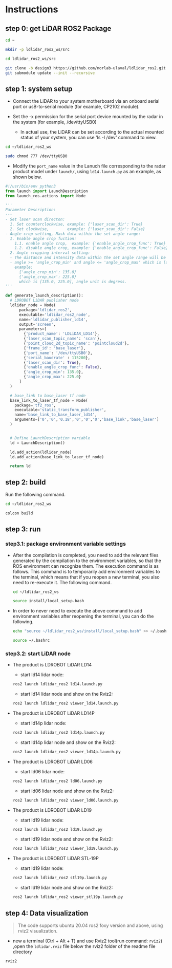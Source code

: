 # Instructions

## step 0: get LiDAR ROS2 Package
```bash
cd ~

mkdir -p ldlidar_ros2_ws/src

cd ldlidar_ros2_ws/src

git clone -b design3 https://github.com/norlab-ulaval/ldlidar_ros2.git
git submodule update --init --recursive
```
## step 1: system setup
- Connect the LiDAR to your system motherboard via an onboard serial port or usB-to-serial module (for example, CP2102 module).

- Set the -x permission for the serial port device mounted by the radar in the system (for example, /dev/ttyUSB0)

  - In actual use, the LiDAR can be set according to the actual mounted status of your system, you can use 'ls -l /dev' command to view.

``` bash
cd ~/ldlidar_ros2_ws

sudo chmod 777 /dev/ttyUSB0
```
- Modify the `port_name` value in the Lanuch file corresponding to the radar product model under `launch/`, using `ld14.launch.py` as an example, as shown below.

```py
#!/usr/bin/env python3
from launch import LaunchDescription
from launch_ros.actions import Node

'''
Parameter Description:
---
- Set laser scan directon: 
  1. Set counterclockwise, example: {'laser_scan_dir': True}
  2. Set clockwise,        example: {'laser_scan_dir': False}
- Angle crop setting, Mask data within the set angle range:
  1. Enable angle crop fuction:
    1.1. enable angle crop,  example: {'enable_angle_crop_func': True}
    1.2. disable angle crop, example: {'enable_angle_crop_func': False}
  2. Angle cropping interval setting:
  - The distance and intensity data within the set angle range will be set to 0.
  - angle >= 'angle_crop_min' and angle <= 'angle_crop_max' which is [angle_crop_min, angle_crop_max], unit is degress.
    example:
      {'angle_crop_min': 135.0}
      {'angle_crop_max': 225.0}
      which is [135.0, 225.0], angle unit is degress.
'''

def generate_launch_description():
  # LDROBOT LiDAR publisher node
  ldlidar_node = Node(
      package='ldlidar_ros2',
      executable='ldlidar_ros2_node',
      name='ldlidar_publisher_ld14',
      output='screen',
      parameters=[
        {'product_name': 'LDLiDAR_LD14'},
        {'laser_scan_topic_name': 'scan'},
        {'point_cloud_2d_topic_name': 'pointcloud2d'},
        {'frame_id': 'base_laser'},
        {'port_name': '/dev/ttyUSB0'},
        {'serial_baudrate' : 115200},
        {'laser_scan_dir': True},
        {'enable_angle_crop_func': False},
        {'angle_crop_min': 135.0},
        {'angle_crop_max': 225.0}
      ]
  )

  # base_link to base_laser tf node
  base_link_to_laser_tf_node = Node(
    package='tf2_ros',
    executable='static_transform_publisher',
    name='base_link_to_base_laser_ld14',
    arguments=['0','0','0.18','0','0','0','base_link','base_laser']
  )


  # Define LaunchDescription variable
  ld = LaunchDescription()

  ld.add_action(ldlidar_node)
  ld.add_action(base_link_to_laser_tf_node)

  return ld
```

## step 2: build

Run the following command.

```bash
cd ~/ldlidar_ros2_ws

colcon build
```
## step 3: run

### step3.1: package environment variable settings

- After the compilation is completed, you need to add the relevant files generated by the compilation to the environment variables, so that the ROS environment can recognize them. The execution command is as follows. This command is to temporarily add environment variables to the terminal, which means that if you reopen a new terminal, you also need to re-execute it. The following command.
  
  ```bash
  cd ~/ldlidar_ros2_ws
  
  source install/local_setup.bash
  ```
  
- In order to never need to execute the above command to add environment variables after reopening the terminal, you can do the following.

  ```bash
  echo "source ~/ldlidar_ros2_ws/install/local_setup.bash" >> ~/.bashrc
  
  source ~/.bashrc
  ```
### step3.2: start LiDAR node

- The product is LDROBOT LiDAR LD14
  - start ld14 lidar node:
  ``` bash
  ros2 launch ldlidar_ros2 ld14.launch.py
  ```
  - start ld14 lidar node and show on the Rviz2:
  ``` bash
  ros2 launch ldlidar_ros2 viewer_ld14.launch.py
  ```

- The product is LDROBOT LiDAR LD14P
  - start ld14p lidar node:
  ``` bash
  ros2 launch ldlidar_ros2 ld14p.launch.py
  ```
  - start ld14p lidar node and show on the Rviz2:
  ``` bash
  ros2 launch ldlidar_ros2 viewer_ld14p.launch.py
  ```

- The product is LDROBOT LiDAR LD06
  - start ld06 lidar node:
  ``` bash
  ros2 launch ldlidar_ros2 ld06.launch.py
  ```
  - start ld06 lidar node and show on the Rviz2:
  ``` bash
  ros2 launch ldlidar_ros2 viewer_ld06.launch.py
  ```

- The product is LDROBOT LiDAR LD19
  - start ld19 lidar node:
  ``` bash
  ros2 launch ldlidar_ros2 ld19.launch.py
  ```
  - start ld19 lidar node and show on the Rviz2:
  ``` bash
  ros2 launch ldlidar_ros2 viewer_ld19.launch.py
  ```

- The product is LDROBOT LiDAR STL-19P
  - start ld19 lidar node:
  ``` bash
  ros2 launch ldlidar_ros2 stl19p.launch.py
  ```
  - start ld19 lidar node and show on the Rviz2:
  ``` bash
  ros2 launch ldlidar_ros2 viewer_stl19p.launch.py
  ```

## step 4: Data visualization

> The code supports ubuntu 20.04 ros2 foxy version and above, using rviz2 visualization.

- new a terminal (Ctrl + Alt + T) and use Rviz2 tool(run command: `rviz2`) ,open the `ldlidar.rviz` file below the rviz2 folder of the readme file directory
```bash
rviz2
```
